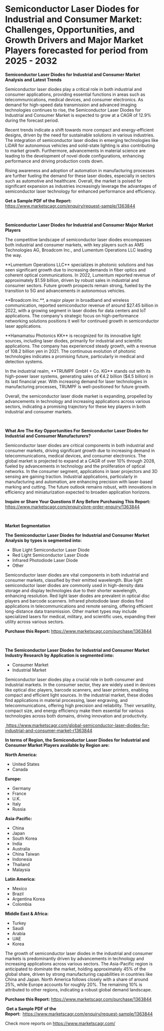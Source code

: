 <p><h1>Semiconductor Laser Diodes for Industrial and Consumer Market: Challenges, Opportunities, and Growth Drivers and Major Market Players forecasted for period from 2025 - 2032</h1></p><p><strong>Semiconductor Laser Diodes for Industrial and Consumer Market Analysis and Latest Trends</strong></p>
<p><p>Semiconductor laser diodes play a critical role in both industrial and consumer applications, providing essential functions in areas such as telecommunications, medical devices, and consumer electronics. As demand for high-speed data transmission and advanced imaging technologies continues to rise, the Semiconductor Laser Diodes for Industrial and Consumer Market is expected to grow at a CAGR of 12.9% during the forecast period. </p><p>Recent trends indicate a shift towards more compact and energy-efficient designs, driven by the need for sustainable solutions in various industries. The integration of semiconductor laser diodes in emerging technologies like LiDAR for autonomous vehicles and solid-state lighting is also contributing to market growth. Furthermore, advancements in material science are leading to the development of novel diode configurations, enhancing performance and driving production costs down.</p><p>Rising awareness and adoption of automation in manufacturing processes are further fueling the demand for these laser diodes, especially in sectors such as automotive and healthcare. Overall, the market is poised for significant expansion as industries increasingly leverage the advantages of semiconductor laser technology for enhanced performance and efficiency.</p></p>
<p><strong>Get a Sample PDF of the Report:&nbsp;</strong> <a href="https://www.marketscagr.com/enquiry/request-sample/1363844?utm_campaign=2306&utm_medium=2&utm_source=Github&utm_content=ia&utm_term=13022025&utm_id=semiconductor-laser-diodes-for-industrial-and-consumer">https://www.marketscagr.com/enquiry/request-sample/1363844</a></p>
<p>&nbsp;</p>
<p><strong>Semiconductor Laser Diodes for Industrial and Consumer Major Market Players</strong></p>
<p><p>The competitive landscape of semiconductor laser diodes encompasses both industrial and consumer markets, with key players such as AMS Technologies AG, Broadcom Inc., and Lumentum Operations LLC leading the way. </p><p>**Lumentum Operations LLC** specializes in photonic solutions and has seen significant growth due to increasing demands in fiber optics and coherent optical communications. In 2022, Lumentum reported revenue of approximately $1.59 billion, driven by robust sales in industrial and consumer sectors. Future growth prospects remain strong, fueled by the transition to 5G and advancements in autonomous vehicles.</p><p>**Broadcom Inc.**, a major player in broadband and wireless communication, reported semiconductor revenue of around $27.45 billion in 2022, with a growing segment in laser diodes for data centers and IoT applications. The company's strategic focus on high-performance networking solutions positions it well for continued growth in semiconductor laser applications.</p><p>**Hamamatsu Photonics KK** is recognized for its innovative light sources, including laser diodes, primarily for industrial and scientific applications. The company has experienced steady growth, with a revenue of 108.2 billion yen in 2021. The continuous evolution of photonic technologies indicates a promising future, particularly in medical and detection systems.</p><p>In the industrial realm, **TRUMPF GmbH + Co. KG** stands out with its high-power laser systems, generating sales of €4.2 billion ($4.5 billion) in its last financial year. With increasing demand for laser technologies in manufacturing processes, TRUMPF is well-positioned for future growth.</p><p>Overall, the semiconductor laser diode market is expanding, propelled by advancements in technology and increasing applications across various sectors, indicating a promising trajectory for these key players in both industrial and consumer markets.</p></p>
<p>&nbsp;</p>
<p><strong>What Are The Key Opportunities For Semiconductor Laser Diodes for Industrial and Consumer Manufacturers?</strong></p>
<p><p>Semiconductor laser diodes are critical components in both industrial and consumer markets, driving significant growth due to increasing demand in telecommunications, medical devices, and consumer electronics. The global market is projected to expand at a CAGR of over 10% through 2028, fueled by advancements in technology and the proliferation of optical networks. In the consumer segment, applications in laser projectors and 3D sensing are gaining traction. Industrial applications, particularly in manufacturing and automation, are enhancing precision with laser-based marking and cutting. The future outlook remains robust, with innovations in efficiency and miniaturization expected to broaden application horizons.</p></p>
<p><strong>Inquire or Share Your Questions If Any Before Purchasing This Report:</strong> <a href="https://www.marketscagr.com/enquiry/pre-order-enquiry/1363844?utm_campaign=2306&utm_medium=2&utm_source=Github&utm_content=ia&utm_term=13022025&utm_id=semiconductor-laser-diodes-for-industrial-and-consumer">https://www.marketscagr.com/enquiry/pre-order-enquiry/1363844</a></p>
<p>&nbsp;</p>
<p><strong>Market Segmentation</strong></p>
<p><strong>The Semiconductor Laser Diodes for Industrial and Consumer Market Analysis by types is segmented into:</strong></p>
<p><ul><li>Blue Light Semiconductor Laser Diode</li><li>Red Light Semiconductor Laser Diode</li><li>Infrared Photodiode Laser Diode</li><li>Other</li></ul></p>
<p><p>Semiconductor laser diodes are vital components in both industrial and consumer markets, classified by their emitted wavelength. Blue light semiconductor laser diodes are commonly used in high-density data storage and display technologies due to their shorter wavelength, enhancing resolution. Red light laser diodes are prevalent in optical disc players and barcode scanners. Infrared photodiode laser diodes find applications in telecommunications and remote sensing, offering efficient long-distance data transmission. Other market types may include specialized lasers for medical, military, and scientific uses, expanding their utility across various sectors.</p></p>
<p><strong>Purchase this Report:&nbsp;</strong><a href="https://www.marketscagr.com/purchase/1363844?utm_campaign=2306&utm_medium=2&utm_source=Github&utm_content=ia&utm_term=13022025&utm_id=semiconductor-laser-diodes-for-industrial-and-consumer">https://www.marketscagr.com/purchase/1363844</a></p>
<p>&nbsp;</p>
<p><strong>The Semiconductor Laser Diodes for Industrial and Consumer Market Industry Research by Application is segmented into:</strong></p>
<p><ul><li>Consumer Market</li><li>Industrial Market</li></ul></p>
<p><p>Semiconductor laser diodes play a crucial role in both consumer and industrial markets. In the consumer sector, they are widely used in devices like optical disc players, barcode scanners, and laser printers, enabling compact and efficient light sources. In the industrial market, these diodes find applications in material processing, laser engraving, and telecommunications, offering high precision and reliability. Their versatility, compact size, and energy efficiency make them essential for various technologies across both domains, driving innovation and productivity.</p></p>
<p><a href="https://www.marketscagr.com/global-semiconductor-laser-diodes-for-industrial-and-consumer-market-r1363844?utm_campaign=2306&utm_medium=2&utm_source=Github&utm_content=ia&utm_term=13022025&utm_id=semiconductor-laser-diodes-for-industrial-and-consumer">&nbsp;https://www.marketscagr.com/global-semiconductor-laser-diodes-for-industrial-and-consumer-market-r1363844</a></p>
<p><strong>In terms of Region, the Semiconductor Laser Diodes for Industrial and Consumer Market Players available by Region are:</strong></p>
<p>
    <p> <strong> North America: </strong>
        <ul>
            <li>United States</li>
            <li>Canada</li>
        </ul>
        </p> 
    <p> <strong> Europe: </strong>
        <ul>
            <li>Germany</li>
            <li>France</li>
            <li>U.K.</li>
            <li>Italy</li>
            <li>Russia</li>
        </ul>
        </p> 
    <p> <strong> Asia-Pacific: </strong>
        <ul>
            <li>China</li>
            <li>Japan</li>
            <li>South Korea</li>
            <li>India</li>
            <li>Australia</li>
            <li>China Taiwan</li>
            <li>Indonesia</li>
            <li>Thailand</li>
            <li>Malaysia</li>
        </ul>
        </p> 
    <p> <strong> Latin America: </strong>
        <ul>
            <li>Mexico</li>
            <li>Brazil</li>
            <li>Argentina Korea</li>
            <li>Colombia</li>
        </ul>
        </p> 
    <p> <strong> Middle East & Africa: </strong>
        <ul>
            <li>Turkey</li>
            <li>Saudi</li>
            <li>Arabia</li>
            <li>UAE</li>
            <li>Korea</li>
        </ul>
    </p>
    </p>
<p><p>The growth of semiconductor laser diodes in the industrial and consumer markets is predominantly driven by advancements in technology and increasing applications across various sectors. The Asia-Pacific region is anticipated to dominate the market, holding approximately 45% of the global share, driven by strong manufacturing capabilities in countries like China and Japan. North America follows closely with a share of around 25%, while Europe accounts for roughly 20%. The remaining 10% is attributed to other regions, indicating a robust global demand landscape.</p></p>
<p><strong>Purchase this Report: </strong><a href="https://www.marketscagr.com/purchase/1363844?utm_campaign=2306&utm_medium=2&utm_source=Github&utm_content=ia&utm_term=13022025&utm_id=semiconductor-laser-diodes-for-industrial-and-consumer">https://www.marketscagr.com/purchase/1363844</a></p>
<p>&nbsp;<strong>Get a Sample PDF of the Report:&nbsp;&nbsp;</strong><a href="https://www.marketscagr.com/enquiry/request-sample/1363844?utm_campaign=2306&utm_medium=2&utm_source=Github&utm_content=ia&utm_term=13022025&utm_id=semiconductor-laser-diodes-for-industrial-and-consumer">https://www.marketscagr.com/enquiry/request-sample/1363844</a></p>
<p><strong></strong></p>
<p>Check more reports on <a href="https://www.marketscagr.com/?utm_campaign=2306&utm_medium=2&utm_source=Github&utm_content=ia&utm_term=13022025&utm_id=semiconductor-laser-diodes-for-industrial-and-consumer">https://www.marketscagr.com/</a></p>